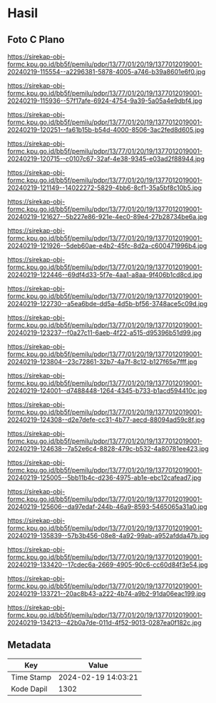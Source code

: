 # Hasil

## Foto C Plano

https://sirekap-obj-formc.kpu.go.id/bb5f/pemilu/pdpr/13/77/01/20/19/1377012019001-20240219-115554--a2296381-5878-4005-a746-b39a8601e6f0.jpg

https://sirekap-obj-formc.kpu.go.id/bb5f/pemilu/pdpr/13/77/01/20/19/1377012019001-20240219-115936--57f17afe-6924-4754-9a39-5a05a4e9dbf4.jpg

https://sirekap-obj-formc.kpu.go.id/bb5f/pemilu/pdpr/13/77/01/20/19/1377012019001-20240219-120251--fa61b15b-b54d-4000-8506-3ac2fed8d605.jpg

https://sirekap-obj-formc.kpu.go.id/bb5f/pemilu/pdpr/13/77/01/20/19/1377012019001-20240219-120715--c0107c67-32af-4e38-9345-e03ad2f88944.jpg

https://sirekap-obj-formc.kpu.go.id/bb5f/pemilu/pdpr/13/77/01/20/19/1377012019001-20240219-121149--14022272-5829-4bb6-8cf1-35a5bf8c10b5.jpg

https://sirekap-obj-formc.kpu.go.id/bb5f/pemilu/pdpr/13/77/01/20/19/1377012019001-20240219-121627--5b227e86-921e-4ec0-89e4-27b28734be6a.jpg

https://sirekap-obj-formc.kpu.go.id/bb5f/pemilu/pdpr/13/77/01/20/19/1377012019001-20240219-121926--5deb60ae-e4b2-45fc-8d2a-c600471996b4.jpg

https://sirekap-obj-formc.kpu.go.id/bb5f/pemilu/pdpr/13/77/01/20/19/1377012019001-20240219-122446--69df4d33-5f7e-4aa1-a8aa-9f406b1cd8cd.jpg

https://sirekap-obj-formc.kpu.go.id/bb5f/pemilu/pdpr/13/77/01/20/19/1377012019001-20240219-122730--a5ea6bde-dd5a-4d5b-bf56-3748ace5c09d.jpg

https://sirekap-obj-formc.kpu.go.id/bb5f/pemilu/pdpr/13/77/01/20/19/1377012019001-20240219-123237--f0a27c11-6aeb-4f22-a515-d95396b51d99.jpg

https://sirekap-obj-formc.kpu.go.id/bb5f/pemilu/pdpr/13/77/01/20/19/1377012019001-20240219-123804--23c72861-32b7-4a7f-8c12-b127f65e7fff.jpg

https://sirekap-obj-formc.kpu.go.id/bb5f/pemilu/pdpr/13/77/01/20/19/1377012019001-20240219-124001--d7488448-1264-4345-b733-b1acd594410c.jpg

https://sirekap-obj-formc.kpu.go.id/bb5f/pemilu/pdpr/13/77/01/20/19/1377012019001-20240219-124308--d2e7defe-cc31-4b77-aecd-88094ad59c8f.jpg

https://sirekap-obj-formc.kpu.go.id/bb5f/pemilu/pdpr/13/77/01/20/19/1377012019001-20240219-124638--7a52e6c4-8828-479c-b532-4a80781ee423.jpg

https://sirekap-obj-formc.kpu.go.id/bb5f/pemilu/pdpr/13/77/01/20/19/1377012019001-20240219-125005--5bb11b4c-d236-4975-ab1e-ebc12cafead7.jpg

https://sirekap-obj-formc.kpu.go.id/bb5f/pemilu/pdpr/13/77/01/20/19/1377012019001-20240219-125606--da97edaf-244b-46a9-8593-5465065a31a0.jpg

https://sirekap-obj-formc.kpu.go.id/bb5f/pemilu/pdpr/13/77/01/20/19/1377012019001-20240219-135839--57b3b456-08e8-4a92-99ab-a952afdda47b.jpg

https://sirekap-obj-formc.kpu.go.id/bb5f/pemilu/pdpr/13/77/01/20/19/1377012019001-20240219-133420--17cdec6a-2669-4905-90c6-cc60d84f3e54.jpg

https://sirekap-obj-formc.kpu.go.id/bb5f/pemilu/pdpr/13/77/01/20/19/1377012019001-20240219-133721--20ac8b43-a222-4b74-a9b2-91da06eac199.jpg

https://sirekap-obj-formc.kpu.go.id/bb5f/pemilu/pdpr/13/77/01/20/19/1377012019001-20240219-134213--42b0a7de-011d-4f52-9013-0287ea0f182c.jpg


## Metadata

| Key        | Value               |
| ---------- | ------------------- |
| Time Stamp | 2024-02-19 14:03:21 |
| Kode Dapil | 1302                |



